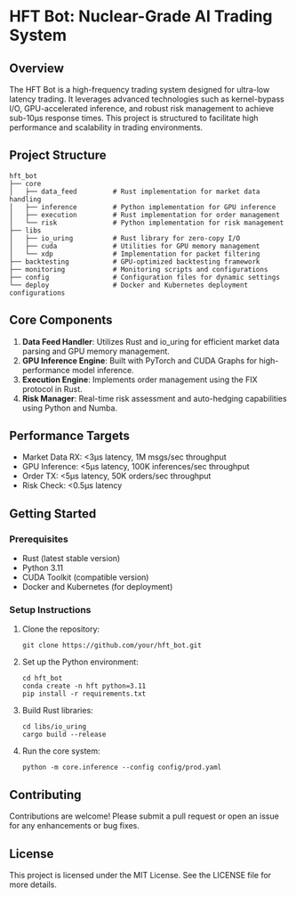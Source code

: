 # HFT Bot: Nuclear-Grade AI Trading System

## Overview
The HFT Bot is a high-frequency trading system designed for ultra-low latency trading. It leverages advanced technologies such as kernel-bypass I/O, GPU-accelerated inference, and robust risk management to achieve sub-10µs response times. This project is structured to facilitate high performance and scalability in trading environments.

## Project Structure
```
hft_bot
├── core
│   ├── data_feed         # Rust implementation for market data handling
│   ├── inference         # Python implementation for GPU inference
│   ├── execution         # Rust implementation for order management
│   └── risk              # Python implementation for risk management
├── libs
│   ├── io_uring          # Rust library for zero-copy I/O
│   ├── cuda              # Utilities for GPU memory management
│   └── xdp               # Implementation for packet filtering
├── backtesting           # GPU-optimized backtesting framework
├── monitoring            # Monitoring scripts and configurations
├── config                # Configuration files for dynamic settings
└── deploy                # Docker and Kubernetes deployment configurations
```

## Core Components
1. **Data Feed Handler**: Utilizes Rust and io_uring for efficient market data parsing and GPU memory management.
2. **GPU Inference Engine**: Built with PyTorch and CUDA Graphs for high-performance model inference.
3. **Execution Engine**: Implements order management using the FIX protocol in Rust.
4. **Risk Manager**: Real-time risk assessment and auto-hedging capabilities using Python and Numba.

## Performance Targets
- Market Data RX: <3µs latency, 1M msgs/sec throughput
- GPU Inference: <5µs latency, 100K inferences/sec throughput
- Order TX: <5µs latency, 50K orders/sec throughput
- Risk Check: <0.5µs latency

## Getting Started

### Prerequisites
- Rust (latest stable version)
- Python 3.11
- CUDA Toolkit (compatible version)
- Docker and Kubernetes (for deployment)

### Setup Instructions
1. Clone the repository:
   ```
   git clone https://github.com/your/hft_bot.git
   ```
2. Set up the Python environment:
   ```
   cd hft_bot
   conda create -n hft python=3.11
   pip install -r requirements.txt
   ```
3. Build Rust libraries:
   ```
   cd libs/io_uring
   cargo build --release
   ```
4. Run the core system:
   ```
   python -m core.inference --config config/prod.yaml
   ```

## Contributing
Contributions are welcome! Please submit a pull request or open an issue for any enhancements or bug fixes.

## License
This project is licensed under the MIT License. See the LICENSE file for more details.